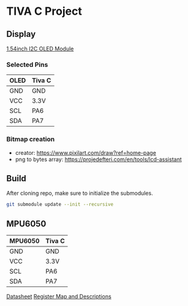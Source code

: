 # TIVA C Project

## Display

[1.54inch I2C OLED Module](http://www.lcdwiki.com/1.54inch_IIC_OLED_Module_SKU:MC154GX)

### Selected Pins

| OLED | Tiva C |
| ---- | ------ |
| GND  | GND    |
| VCC  | 3.3V   |
| SCL  | PA6    |
| SDA  | PA7    |

### Bitmap creation

- creator: <https://www.pixilart.com/draw?ref=home-page>
- png to bytes array: <https://projedefteri.com/en/tools/lcd-assistant>

## Build

After cloning repo, make sure to initialize the submodules.

```sh
git submodule update --init --recursive
```

## MPU6050

| MPU6050 | Tiva C |
| ------- | ------ |
| GND     | GND    |
| VCC     | 3.3V   |
| SCL     | PA6    |
| SDA     | PA7    |

[Datasheet](https://invensense.tdk.com/wp-content/uploads/2015/02/MPU-6000-Datasheet1.pdf)
[Register Map and Descriptions](https://invensense.tdk.com/wp-content/uploads/2015/02/MPU-6000-Register-Map1.pdf)
